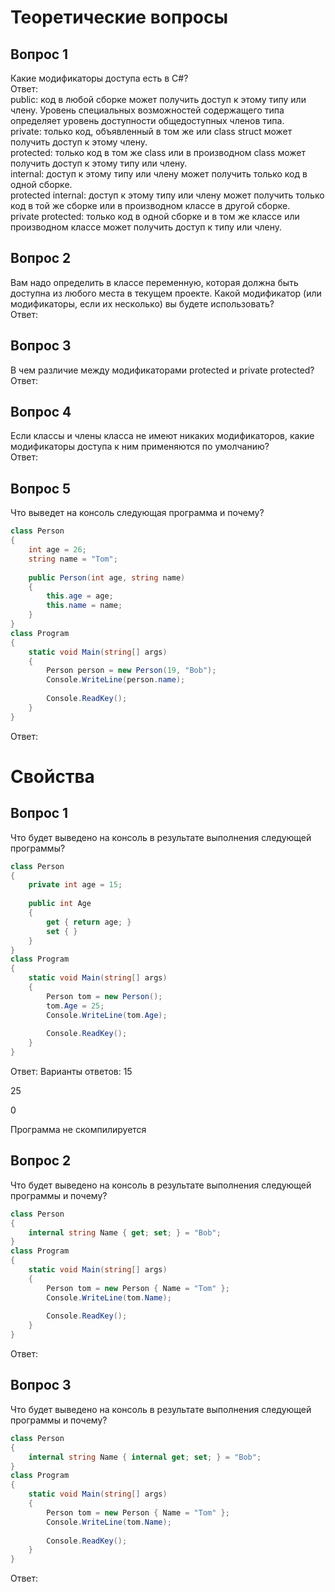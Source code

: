 # Теоретические вопросы

## Вопрос 1
Какие модификаторы доступа есть в C#?<br>
Ответ:<br>
public: код в любой сборке может получить доступ к этому типу или члену. Уровень специальных возможностей содержащего типа определяет уровень доступности общедоступных членов типа.<br>
private: только код, объявленный в том же или class struct может получить доступ к этому члену.<br>
protected: только код в том же class или в производном class может получить доступ к этому типу или члену.<br>
internal: доступ к этому типу или члену может получить только код в одной сборке.<br>
protected internal: доступ к этому типу или члену может получить только код в той же сборке или в производном классе в другой сборке.<br>
private protected: только код в одной сборке и в том же классе или производном классе может получить доступ к типу или члену.
## Вопрос 2
Вам надо определить в классе переменную, которая должна быть доступна из любого места в текущем проекте. Какой модификатор (или модификаторы, если их несколько) вы будете использовать?<br>
Ответ:
## Вопрос 3
В чем различие между модификаторами protected и private protected?<br>
Ответ:
## Вопрос 4
Если классы и члены класса не имеют никаких модификаторов, какие модификаторы доступа к ним применяются по умолчанию?<br>
Ответ:
## Вопрос 5
Что выведет на консоль следующая программа и почему?
``` C#
class Person
{
    int age = 26;
    string name = "Tom";
 
    public Person(int age, string name)
    {
        this.age = age;
        this.name = name;
    }
}
class Program
{ 
    static void Main(string[] args)
    {
        Person person = new Person(19, "Bob");
        Console.WriteLine(person.name);
             
        Console.ReadKey();
    }
}
```
Ответ:
# Свойства
## Вопрос 1
Что будет выведено на консоль в результате выполнения следующей программы?
``` C#
class Person
{
    private int age = 15;
 
    public int Age
    {
        get { return age; }
        set { }
    }
}
class Program
{
    static void Main(string[] args)
    {
        Person tom = new Person();
        tom.Age = 25;
        Console.WriteLine(tom.Age);
 
        Console.ReadKey();
    }
}
```
Ответ:
Варианты ответов:
15

25

0

Программа не скомпилируется
## Вопрос 2
Что будет выведено на консоль в результате выполнения следующей программы и почему?
``` C#
class Person
{
    internal string Name { get; set; } = "Bob";
}
class Program
{
    static void Main(string[] args)
    {
        Person tom = new Person { Name = "Tom" };
        Console.WriteLine(tom.Name);
 
        Console.ReadKey();
    }
}
```
Ответ:
## Вопрос 3
Что будет выведено на консоль в результате выполнения следующей программы и почему?
``` C#
class Person
{
    internal string Name { internal get; set; } = "Bob";
}
class Program
{
    static void Main(string[] args)
    {
        Person tom = new Person { Name = "Tom" };
        Console.WriteLine(tom.Name);
 
        Console.ReadKey();
    }
}
```
Ответ:
